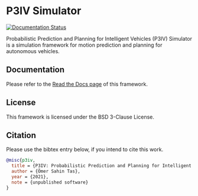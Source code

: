 # P3IV Simulator

[![Documentation Status](https://readthedocs.org/projects/p3iv/badge/?version=latest)](https://p3iv.readthedocs.io/en/latest/?badge=latest)

Probabilistic Prediction and Planning for Intelligent Vehicles (P3IV) Simulator is a simulation framework for motion prediction and planning for autonomous vehicles.

## Documentation

Please refer to the [Read the Docs page](https://p3iv.readthedocs.io/en/latest/) of this framework.

## License

This framework is licensed under the BSD 3-Clause License.

## Citation

Please use the bibtex entry below, if you intend to cite this work.
```bibtex
@misc{p3iv,
  title = {P3IV: Probabilistic Prediction and Planning for Intelligent Vehicles Simulator},
  author = {Ömer Sahin Tas},
  year = {2021},
  note = {unpublished software}
}
```
